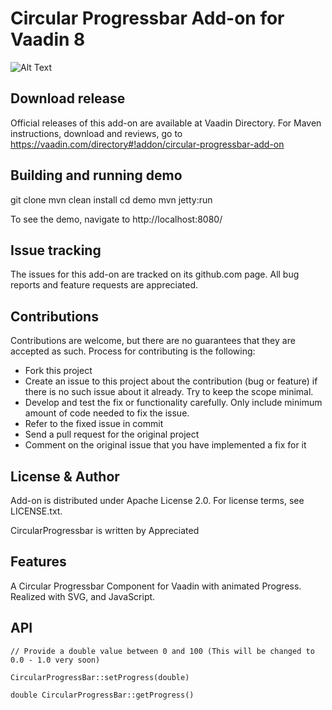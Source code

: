 # Circular Progressbar Add-on for Vaadin 8

![Alt Text](https://github.com/appreciated/blob/blob/master/progress-bar-demo.gif)

## Download release

Official releases of this add-on are available at Vaadin Directory. For Maven instructions, download and reviews, go to https://vaadin.com/directory#!addon/circular-progressbar-add-on

## Building and running demo

git clone <url of the CircularProgressbar repository>
mvn clean install
cd demo
mvn jetty:run

To see the demo, navigate to http://localhost:8080/

## Issue tracking

The issues for this add-on are tracked on its github.com page. All bug reports and feature requests are appreciated. 

## Contributions

Contributions are welcome, but there are no guarantees that they are accepted as such. Process for contributing is the following:
- Fork this project
- Create an issue to this project about the contribution (bug or feature) if there is no such issue about it already. Try to keep the scope minimal.
- Develop and test the fix or functionality carefully. Only include minimum amount of code needed to fix the issue.
- Refer to the fixed issue in commit
- Send a pull request for the original project
- Comment on the original issue that you have implemented a fix for it

## License & Author

Add-on is distributed under Apache License 2.0. For license terms, see LICENSE.txt.

CircularProgressbar is written by Appreciated 

## Features

A Circular Progressbar Component for Vaadin with animated Progress. Realized with SVG, and JavaScript.

## API

```
// Provide a double value between 0 and 100 (This will be changed to 0.0 - 1.0 very soon)

CircularProgressBar::setProgress(double)  

double CircularProgressBar::getProgress() 
```
